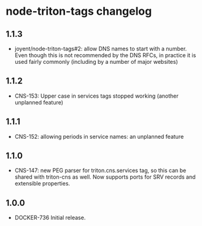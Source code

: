 # node-triton-tags changelog

## 1.1.3

- joyent/node-triton-tags#2: allow DNS names to start with a number. Even
  though this is not recommended by the DNS RFCs, in practice it is used
  fairly commonly (including by a number of major websites)

## 1.1.2

- CNS-153: Upper case in services tags stopped working (another unplanned
  feature)

## 1.1.1

- CNS-152: allowing periods in service names: an unplanned feature

## 1.1.0

- CNS-147: new PEG parser for triton.cns.services tag, so this can be
  shared with triton-cns as well. Now supports ports for SRV records and
  extensible properties.

## 1.0.0

- DOCKER-736 Initial release.

